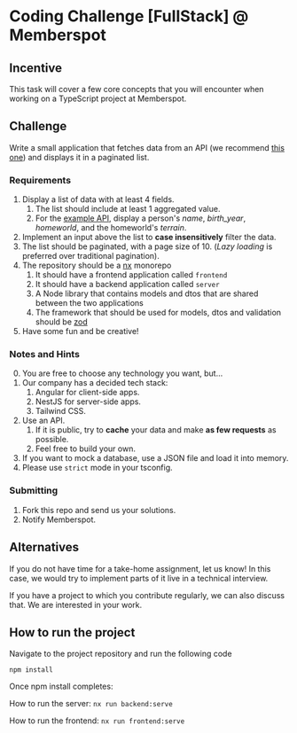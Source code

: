 # Coding Challenge [FullStack] @ Memberspot

## Incentive

This task will cover a few core concepts that you will encounter when working on a TypeScript project at Memberspot.

## Challenge

Write a small application that fetches data from an API (we recommend [this one](https://www.swapi.tech/documentation)) and displays it in a paginated list.

### Requirements

1. Display a list of data with at least 4 fields.
   1. The list should include at least 1 aggregated value.
   2. For the [example API](https://www.swapi.tech/documentation), display a person's _name_, _birth_year_, _homeworld_, and the homeworld's _terrain_.
2. Implement an input above the list to **case insensitively** filter the data.
3. The list should be paginated, with a page size of 10. (_Lazy loading_ is preferred over traditional pagination).
4. The repository should be a [nx](https://nx.dev/getting-started/intro?utm_medium=website&utm_campaign=homepage_links&utm_content=cta_hero_get_started#try-nx-yourself) monorepo
   1. It should have a frontend application called `frontend`
   2. It should have a backend application called `server`
   3. A Node library that contains models and dtos that are shared between the two applications
   4. The framework that should be used for models, dtos and validation should be [zod](https://www.npmjs.com/package/zod)
5. Have some fun and be creative!

### Notes and Hints

0. You are free to choose any technology you want, but...
1. Our company has a decided tech stack:
   1. Angular for client-side apps.
   2. NestJS for server-side apps.
   3. Tailwind CSS.
2. Use an API.
   1. If it is public, try to **cache** your data and make **as few requests** as possible.
   2. Feel free to build your own.
3. If you want to mock a database, use a JSON file and load it into memory.
4. Please use `strict` mode in your tsconfig.

### Submitting

1. Fork this repo and send us your solutions.
2. Notify Memberspot.

## Alternatives

If you do not have time for a take-home assignment, let us know! In this case, we would try to implement parts of it live in a technical interview.

If you have a project to which you contribute regularly, we can also discuss that. We are interested in your work.

## How to run the project

Navigate to the project repository and run the following code

`npm install`

Once npm install completes:

How to run the server: `nx run backend:serve`

How to run the frontend: `nx run frontend:serve`






